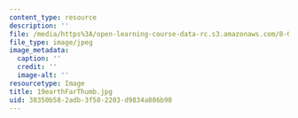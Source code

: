 ```yaml
---
content_type: resource
description: ''
file: /media/https%3A/open-learning-course-data-rc.s3.amazonaws.com/8-02-physics-ii-electricity-and-magnetism-spring-2007/38350b582adb3f582203d9834a886b98_19earthFarThumb.jpg
file_type: image/jpeg
image_metadata:
  caption: ''
  credit: ''
  image-alt: ''
resourcetype: Image
title: 19earthFarThumb.jpg
uid: 38350b58-2adb-3f58-2203-d9834a886b98
---
```

